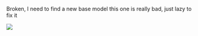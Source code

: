 Broken, I need to find a new base model this one is really bad, just lazy to fix it  

![ ](https://cdn.discordapp.com/attachments/995556219303510026/1053376300993237053/image.png)
